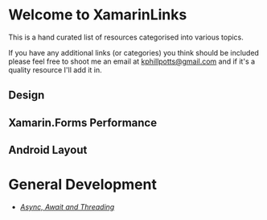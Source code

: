 # Welcome to XamarinLinks

This is a hand curated list of resources categorised into various topics.

If you have any additional links (or categories) you think should be included please feel free to shoot me an email at kphillpotts@gmail.com and if it's a quality resource I'll add it in.

## Design

## Xamarin.Forms Performance

## Android Layout

# General Development
* [*Async, Await and Threading*](async_await.md)
